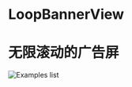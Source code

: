 # LoopBannerView
无限滚动的广告屏
============
![Examples list](https://github.com/5peak2me/LoopBannerView/blob/master/device-2016-09-18-114146.gif)
